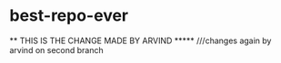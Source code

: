 # best-repo-ever

** THIS IS THE CHANGE MADE BY ARVIND ***** ///changes again by arvind on second branch